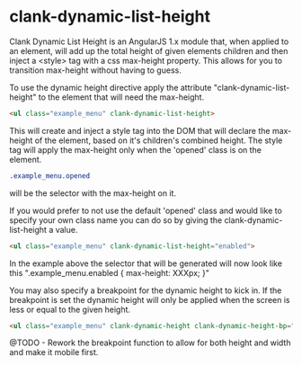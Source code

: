 # clank-dynamic-list-height
Clank Dynamic List Height is an AngularJS 1.x module that, when applied to an element, will add up the total height of given elements children and then inject a &lt;style> tag with a css max-height property. This allows for you to transition max-height without having to guess.

To use the dynamic height directive apply the attribute "clank-dynamic-list-height" to the 
element that will need the max-height.

```html
<ul class="example_menu" clank-dynamic-list-height>
```



This will create and inject a style tag into the DOM that will declare the max-height of the 
element, based on it's children's combined height. The style tag will apply the max-height only 
when the 'opened' class is on the element.

```css
.example_menu.opened 
```
will be the selector with the max-height on it.

If you would prefer to not use the default 'opened' class and would like to specify your own 
class name you can do so by giving the clank-dynamic-list-height a value.

```html
<ul class="example_menu" clank-dynamic-list-height="enabled">
```

In the example above the selector that will be generated will now look like this ".example_menu.enabled { max-height: XXXpx; }"



You may also specify a breakpoint for the dynamic height to kick in. If the breakpoint is set the dynamic height
will only be applied when the screen is less or equal to the given height. 

```html
<ul class="example_menu" clank-dynamic-height clank-dynamic-height-bp="414">
```


@TODO - Rework the breakpoint function to allow for both height and width and make it mobile first.
